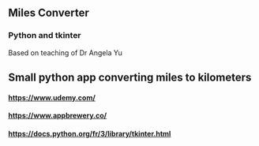 ## Miles Converter
### Python and tkinter
Based on teaching of Dr Angela Yu
## Small python app converting miles to kilometers
#### https://www.udemy.com/
#### https://www.appbrewery.co/
#### https://docs.python.org/fr/3/library/tkinter.html